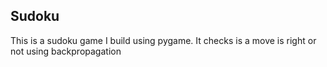 ## Sudoku

This is a sudoku game I build using pygame. It checks is a move is right or not using backpropagation
